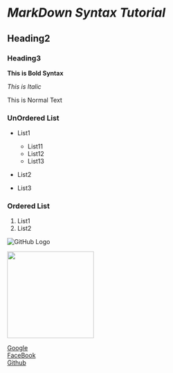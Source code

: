 # *MarkDown Syntax Tutorial*
## Heading2
### Heading3

**This is Bold Syntax**

*This is Italic*

This is Normal Text

### UnOrdered List

* List1
    * List11
    * List12
    * List13
    
* List2 
* List3

### Ordered List

1. List1
2. List2


![GitHub Logo](https://i.ytimg.com/vi/49HTIoCccDY/maxresdefault.jpg)

<img src="https://i.ytimg.com/vi/49HTIoCccDY/maxresdefault.jpg" height=200 width=200>

[Google](https://www.google.com) <br>
[FaceBook](https://www.facebook.com) <br>
[Github](https://www.github.com)



